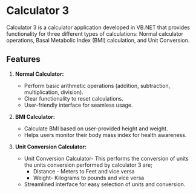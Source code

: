 # Calculator 3

Calculator 3 is a calculator application developed in VB.NET that provides functionality for three different types of calculations: Normal calculator operations, Basal Metabolic Index (BMI) calculation, and Unit Conversion.

## Features

1. **Normal Calculator:**
   - Perform basic arithmetic operations (addition, subtraction, multiplication, division).
   - Clear functionality to reset calculations.
   - User-friendly interface for seamless usage.

2. **BMI Calculator:**
   - Calculate BMI based on user-provided height and weight.
   - Helps users monitor their body mass index for health awareness.

3. **Unit Conversion Calculator:**
   - Unit Conversion Calculator-  This performs the conversion of units the units conversion performed by calculator 3 are;
       - Distance - Meters to Feet and vice versa
       - Weight- Kilograms to pounds and vice versa
   - Streamlined interface for easy selection of units and conversion.

